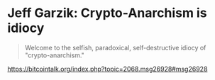 # Jeff Garzik: Crypto-Anarchism is idiocy

> Welcome to the selfish, paradoxical, self-destructive idiocy of "crypto-anarchism."

https://bitcointalk.org/index.php?topic=2068.msg26928#msg26928
